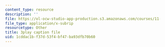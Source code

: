 ```yaml
---
content_type: resource
description: ''
file: https://ol-ocw-studio-app-production.s3.amazonaws.com/courses/11-601-introduction-to-environmental-policy-and-planning-fall-2016/1cddac1bf37d53f4bf47ba93dfb70b60_lkq-QWxaxjw.vtt
file_type: application/x-subrip
resourcetype: Other
title: 3play caption file
uid: 1cddac1b-f37d-53f4-bf47-ba93dfb70b60
---
```


